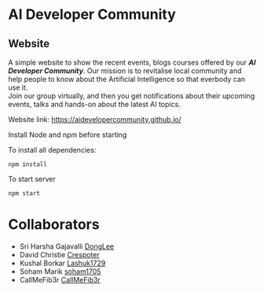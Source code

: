 # AI Developer Community
## Website

A simple website to show the recent events, blogs courses offered by our **_AI Developer Community_**. Our mission is to revitalise local community and help people to know about the Artificial Intelligence so that everbody can use it.  
Join our group virtually, and then you get notifications about their upcoming events, talks and hands-on about the latest AI topics.

Website link: https://aidevelopercommunity.github.io/

Install Node and npm before starting

To install all dependencies:
```
npm install
```
To start server 
```
npm start
```

# Collaborators

  * Sri Harsha Gajavalli [DongLee](https://github.com/SriHarshaGajavalli)
  * David Christie [Crespoter](https://github.com/crespoter)
  * Kushal Borkar [Lashuk1729](https://github.com/Lashuk1729)
  * Soham Marik [soham1705](https://github.com/soham1705)
  * CallMeFib3r [CallMeFib3r](https://github.com/CallMeFib3r)

